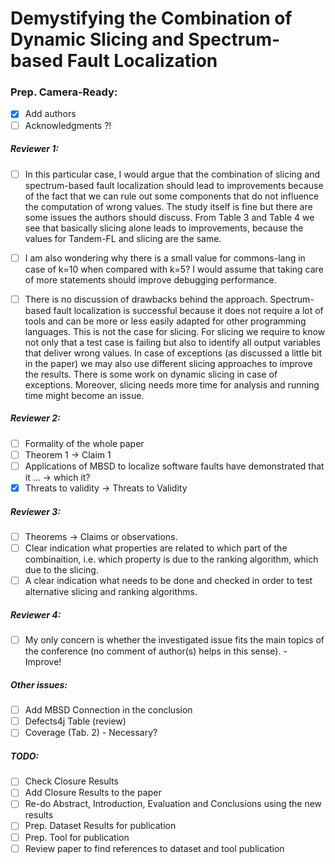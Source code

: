 # Demystifying the Combination of Dynamic Slicing and Spectrum-based Fault Localization

### Prep. Camera-Ready:

- [x] Add authors
- [ ] Acknowledgments ?!

##### Reviewer 1:

- [ ] In this particular case, I would argue that the combination of slicing and spectrum-based fault localization should lead to improvements because of the fact that we can rule out some components that do not influence the computation of wrong values. The study itself is fine but there are some issues the authors should discuss. From Table 3 and Table 4 we see that basically slicing alone leads to improvements, because the values for Tandem-FL and slicing are the same. 

- [ ] I am also wondering why there is a small value for commons-lang in case of k=10 when compared with k=5? I would assume that taking care of more statements should improve debugging performance.

- [ ] There is no discussion of drawbacks behind the approach. Spectrum-based fault localization is successful because it does not require a lot of tools and can be more or less easily adapted for other programming languages. This is not the case for slicing. For slicing we require to know not only that a test case is failing but also to identify all output variables that deliver wrong values. In case of exceptions (as discussed a little bit in the paper) we may also use different slicing approaches to improve the results. There is some work on dynamic slicing in case of exceptions. Moreover, slicing needs more time for analysis and running time might become an issue.

##### Reviewer 2:

- [ ] Formality of the whole paper
- [ ] Theorem 1 -> Claim 1
- [ ] Applications of MBSD to localize software faults have demonstrated that it ... -> which it?
- [x] Threats to validity -> Threats to Validity

##### Reviewer 3:

- [ ] Theorems -> Claims or observations.
- [ ] Clear indication what properties are related to which part of the combinaition, i.e. which property is due to the ranking algorithm, which due to the slicing.
- [ ] A clear indication what needs to be done and checked in order to test alternative slicing and ranking algorithms.

##### Reviewer 4:

- [ ] My only concern is whether the investigated issue fits the main topics of the conference (no comment of author(s) helps in this sense). - Improve!

##### Other issues:
- [ ] Add MBSD Connection in the conclusion
- [ ] Defects4j Table (review)
- [ ] Coverage (Tab. 2) - Necessary?

##### TODO:
 - [ ] Check Closure Results
 - [ ] Add Closure Results to the paper
 - [ ] Re-do Abstract, Introduction, Evaluation and Conclusions using the new results
 - [ ] Prep. Dataset Results for publication
 - [ ] Prep. Tool for publication
 - [ ] Review paper to find references to dataset and tool publication